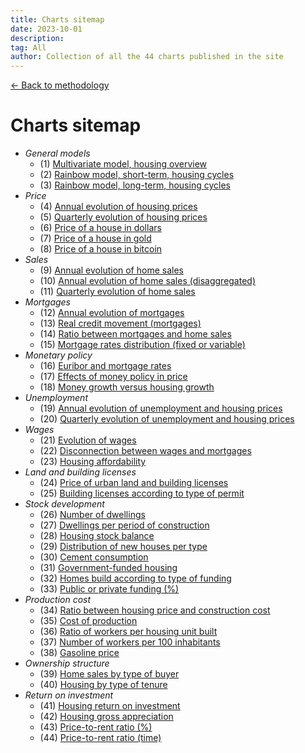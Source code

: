 ```yaml
---
title: Charts sitemap
date: 2023-10-01
description:
tag: All
author: Collection of all the 44 charts published in the site
---
```


<div class="meta-line"><a class="meta-back" href="/methodology#data-base-access">← Back to methodology</a></div>

# Charts sitemap

+ _General models_
  * (1) [Multivariate model, housing overview](/images/multivariate.png)
  * (2) [Rainbow model, short-term, housing cycles](/images/rainbow.png)
  * (3) [Rainbow model, long-term, housing cycles](/images/rainbowmax.png)
+ _Price_
  * (4) [Annual evolution of housing prices](/images/priceyearly.png)
  * (5) [Quarterly evolution of housing prices](/images/pricequarterly.png)
  * (6) [Price of a house in dollars](/images/housedollar.png)
  * (7) [Price of a house in gold](/images/housegold.png)
  * (8) [Price of a house in bitcoin](/images/housebitcoin.png)
+ _Sales_
  * (9) [Annual evolution of home sales](/images/salesyearly1.png)
  * (10) [Annual evolution of home sales (disaggregated)](/images/salesyearly2.png)
  * (11) [Quarterly evolution of home sales](/images/salesquarterly.png)
+ _Mortgages_
  * (12) [Annual evolution of mortgages](/images/credityearly.png)
  * (13) [Real credit movement (mortgages)](/images/creditmovement.png)
  * (14) [Ratio between mortgages and home sales](/images/creditratio.png)
  * (15) [Mortgage rates distribution (fixed or variable)](/images/typemortgage.png)
+ _Monetary policy_
  * (16) [Euribor and mortgage rates](/images/euribor.png)
  * (17) [Effects of money policy in price](/images/pricemoneypolicy.png)
  * (18) [Money growth versus housing growth](/images/moneygrowth.png)
+ _Unemployment_
  * (19) [Annual evolution of unemployment and housing prices](/images/labor1.png)
  * (20) [Quarterly evolution of unemployment and housing prices](/images/labor2.png)
+ _Wages_
  * (21) [Evolution of wages](/images/wageyearly.png)
  * (22) [Disconnection between wages and mortgages](/images/wageratio.png)
  * (23) [Housing affordability](/images/wageaffordability.png)
+ _Land and building licenses_
  * (24) [Price of urban land and building licenses](/images/permitsland.png)
  * (25) [Building licenses according to type of permit](/images/permitstype.png)
+ _Stock development_
  * (26) [Number of dwellings](/images/stockyearly.png)
  * (27) [Dwellings per period of construction](/images/stockperiods.png)
  * (28) [Housing stock balance](/images/stockbalance.png)
  * (29) [Distribution of new houses per type](/images/typehouse.png)
  * (30) [Cement consumption](/images/cement.png)
  * (31) [Government-funded housing](/images/publichousing.png)
  * (32) [Homes build according to type of funding](/images/publicprivate.png)
  * (33) [Public or private funding (%)](/images/publicprivateper.png)
+ _Production cost_
  * (34) [Ratio between housing price and construction cost](/images/costratio.png)
  * (35) [Cost of production](/images/costchange.png)
  * (36) [Ratio of workers per housing unit built](/images/workersperunit.png)
  * (37) [Number of workers per 100 inhabitants](/images/employed100.png)
  * (38) [Gasoline price](/images/gasoline.png)
+ _Ownership structure_
  * (39) [Home sales by type of buyer](/images/buyer.png)
  * (40) [Housing by type of tenure](/images/tenure.png)
+ _Return on investment_
  * (41) [Housing return on investment](/images/roinet.png)
  * (42) [Housing gross appreciation](/images/roigross.png)
  * (43) [Price-to-rent ratio (%)](/images/rentratio.png)
  * (44) [Price-to-rent ratio (time)](/images/renttime.png)
